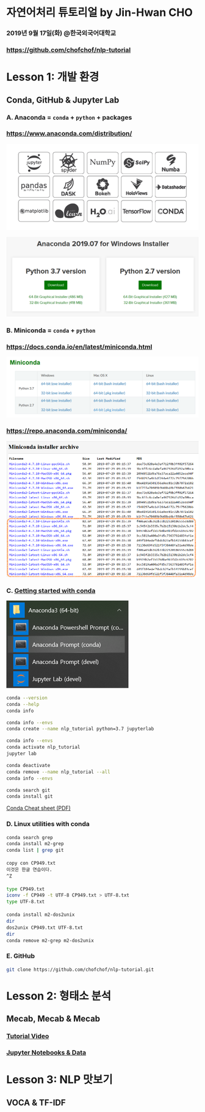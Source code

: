 # 자연어처리 튜토리얼  by  Jin-Hwan CHO

### 2019년 9월 17일(화) @한국외국어대학교
### https://github.com/chofchof/nlp-tutorial




# Lesson 1: 개발 환경

## Conda, GitHub & Jupyter Lab

### A. Anaconda = `conda` + `python` + packages
### https://www.anaconda.com/distribution/

![Anaconda Distribution](images/distro-01-1.png)

![Anaconda Windows Installer](images/Anaconda_2019.07_for_Windows_Installer.png)



### B. Miniconda = `conda` + `python`

### https://docs.conda.io/en/latest/miniconda.html

![Miniconda](images/Miniconda.png)

### https://repo.anaconda.com/miniconda/

![Miniconda installer archive](images/Miniconda_installer_archive.png)



### C. [Getting started with conda](https://docs.conda.io/projects/conda/en/latest/user-guide/getting-started.html)

![Anaconda Prompt](images/Anaconda_Prompt.png)

```bash
conda --version
conda --help
conda info
```

```bash
conda info --envs
conda create --name nlp_tutorial python=3.7 jupyterlab
```

```bash
conda info --envs
conda activate nlp_tutorial
jupyter lab
```

```bash
conda deactivate
conda remove --name nlp_tutorial --all
conda info --envs
```

```bash
conda search git
conda install git
```

[Conda Cheat sheet (PDF)](https://docs.conda.io/projects/conda/en/latest/_downloads/1f5ecf5a87b1c1a8aaf5a7ab8a7a0ff7/conda-cheatsheet.pdf)



### D. Linux utilities with conda

```bash
conda search grep
conda install m2-grep
conda list | grep git

copy con CP949.txt
이것은 한글 연습이다.
^Z

type CP949.txt
iconv -f CP949 -t UTF-8 CP949.txt > UTF-8.txt
type UTF-8.txt

conda install m2-dos2unix
dir
dos2unix CP949.txt UTF-8.txt
dir
conda remove m2-grep m2-dos2unix
```



### E. GitHub

```bash
git clone https://github.com/chofchof/nlp-tutorial.git
```



# Lesson 2: 형태소 분석

## Mecab, Mecab & Mecab

### [Tutorial Video](https://www.youtube.com/watch?v=5rNu16O3YNE&list=PLYx7XA2nY5GcDQblpQ_M1V3PQPoLWiDAC&index=32&t=8365s)
### [Jupyter Notebooks & Data](https://github.com/chendaniely/scipy-2019-pandas)



# Lesson 3: NLP 맛보기

## VOCA & TF-IDF

